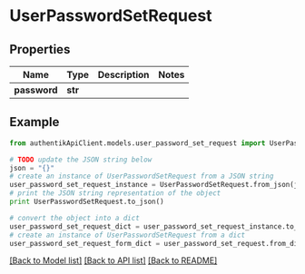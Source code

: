# UserPasswordSetRequest


## Properties
Name | Type | Description | Notes
------------ | ------------- | ------------- | -------------
**password** | **str** |  | 

## Example

```python
from authentikApiClient.models.user_password_set_request import UserPasswordSetRequest

# TODO update the JSON string below
json = "{}"
# create an instance of UserPasswordSetRequest from a JSON string
user_password_set_request_instance = UserPasswordSetRequest.from_json(json)
# print the JSON string representation of the object
print UserPasswordSetRequest.to_json()

# convert the object into a dict
user_password_set_request_dict = user_password_set_request_instance.to_dict()
# create an instance of UserPasswordSetRequest from a dict
user_password_set_request_form_dict = user_password_set_request.from_dict(user_password_set_request_dict)
```
[[Back to Model list]](../README.md#documentation-for-models) [[Back to API list]](../README.md#documentation-for-api-endpoints) [[Back to README]](../README.md)


